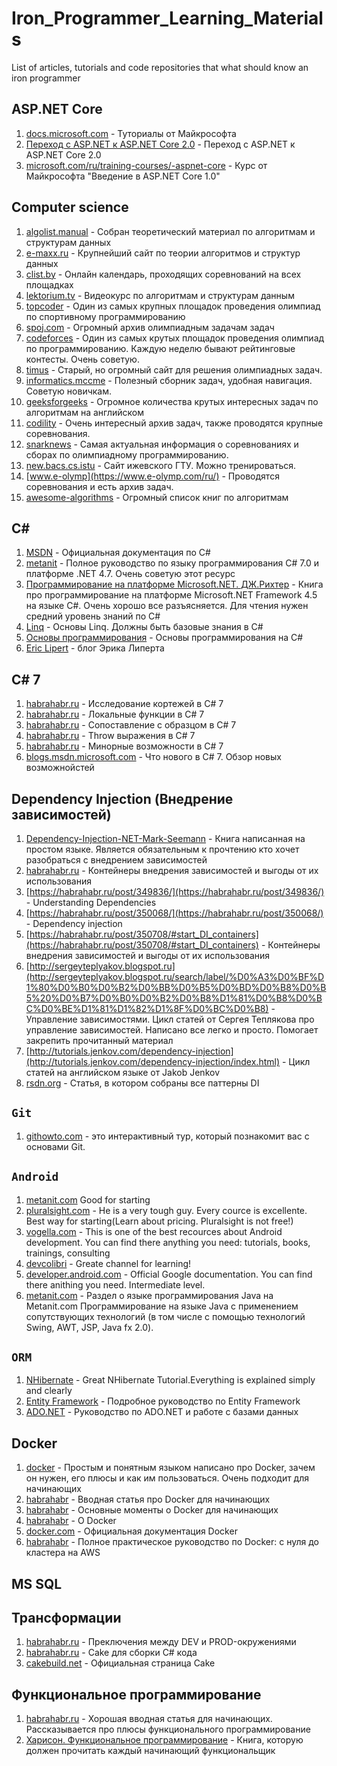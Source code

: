 # Iron_Programmer_Learning_Materials
List of articles, tutorials and code repositories that what should know an iron programmer

## ASP.NET Core
1. [docs.microsoft.com](https://docs.microsoft.com/en-us/aspnet/core/index) - Туториалы от Майкрософта
1. [Переход с ASP.NET к ASP.NET Core 2.0](https://habrahabr.ru/post/338298/) - Переход с ASP.NET к ASP.NET Core 2.0
1. [microsoft.com/ru/training-courses/-aspnet-core](https://mva.microsoft.com/ru/training-courses/-aspnet-core-10-17179?l=edpuhShXD_9811100275) - Курс от Майкрософта "Введение в ASP.NET Core 1.0"


## Computer science
1. [algolist.manual](http://algolist.manual.ru/) - Собран теоретический материал по алгоритмам и структурам данных
1. [e-maxx.ru](https://e-maxx.ru/algo/) - Крупнейший сайт по теории алгоритмов и структур данных
1. [clist.by](http://clist.by/) - Онлайн календарь, проходящих соревнований на всех площадках
1. [lektorium.tv](https://www.lektorium.tv/lecture/13343) - Видеокурс по алгоритмам и структурам данным 
1. [topcoder](https://www.topcoder.com/) - Один из самых крупных площадок проведения олимпиад по спортивному программированию
1. [spoj.com](http://www.spoj.com/) - Огромный архив олимпиадным задачам задач 
1. [codeforces](http://codeforces.com/) - Один из самых крутых площадок проведения олимпиад по программированию. Каждую неделю бывают рейтинговые контесты. Очень советую.
1. [timus](http://acm.timus.ru/) - Старый, но огромный сайт для решения олимпиадных задач.
1. [informatics.mccme](http://informatics.mccme.ru/) - Полезный сборник задач, удобная навигация. Советую новичкам.
1. [geeksforgeeks](http://www.geeksforgeeks.org/) - Огромное количества крутых интересных задач по алгоритмам на английском
1. [codility](https://codility.com/programmers/) - Очень интересный архив задач, также проводятся крупные соревнования.
1. [snarknews](http://snarknews.info/) - Самая актуальная информация о соревнованиях и сборах по олимпиадному программированию.
1. [new.bacs.cs.istu](http://new.bacs.cs.istu.ru/Announcement) - Сайт ижевского ГТУ. Можно тренироваться.
1. [www.e-olymp](https://www.e-olymp.com/ru/) - Проводятся соревнования и есть архив задач.
1. [awesome-algorithms](https://proglib.io/p/awesome-algorithms/) - Огромный список книг по алгоритмам

## C#
1. [MSDN](https://msdn.microsoft.com/ru-ru/library/zkxk2fwf(v=vs.90).aspx) - Официальная документация по C#
1. [metanit](https://metanit.com/sharp/tutorial/) - Полное руководство по языку программирования С# 7.0 и платформе .NET 4.7. Очень советую этот ресурс
2. [Программирование на платформе Microsoft.NET. ДЖ.Рихтер](https://www.ozon.ru/context/detail/id/21236101/) - Книга про программирование на платформе Microsoft.NET Framework 4.5 на языке C#. Очень хорошо все разъясняется. Для чтения нужен средний уровень знаний по C#
1. [Linq](https://ulearn.me/Course/Linq/Vviedieniie_3446fab2-15df-4045-ab40-abc1f3dc87c8) - Основы Linq. Должны быть базовые знания в C#
1. [Основы программирования](https://ulearn.me/Course/BasicProgramming/Kratkaia_spravka_pieried_nachalom_69a2e121-e58f-4cd0-8221-7affb7dc796e) - Основы программирования на C#
1. [Eric Lipert](https://blogs.msdn.microsoft.com/ruericlippert/) - блог Эрика Липерта

## C# 7
1. [habrahabr.ru](https://habrahabr.ru/post/345376/) - Исследование кортежей в C# 7
1. [habrahabr.ru](https://habrahabr.ru/post/346174/) - Локальные функции в C# 7
1. [habrahabr.ru](https://habrahabr.ru/post/347916/) - Cопоставление с образцом в C# 7
1. [habrahabr.ru](https://habrahabr.ru/post/348658/) - Throw выражения в C# 7
1. [habrahabr.ru](https://habrahabr.ru/post/350710/) - Минорные возможности в C# 7
1. [blogs.msdn.microsoft.com](https://blogs.msdn.microsoft.com/dotnet/2016/08/24/whats-new-in-csharp-7-0/) -  Что нового в C# 7. Обзор новых возможнойстей

## Dependency Injection (Внедрение зависимостей)
1. [Dependency-Injection-NET-Mark-Seemann](https://www.amazon.com/Dependency-Injection-NET-Mark-Seemann/dp/1935182501) - Книга написанная на простом языке. Является обязательным к прочтению кто хочет разобраться с внедрением зависимостей
1. [habrahabr.ru](https://habrahabr.ru/post/350708/#start) - Контейнеры внедрения зависимостей и выгоды от их использования
1. [https://habrahabr.ru/post/349836/](https://habrahabr.ru/post/349836/) - Understanding Dependencies
1. [https://habrahabr.ru/post/350068/](https://habrahabr.ru/post/350068/) - Dependency injection
1. [https://habrahabr.ru/post/350708/#start_DI_containers](https://habrahabr.ru/post/350708/#start_DI_containers) - Контейнеры внедрения зависимостей и выгоды от их использования
1. [http://sergeyteplyakov.blogspot.ru](http://sergeyteplyakov.blogspot.ru/search/label/%D0%A3%D0%BF%D1%80%D0%B0%D0%B2%D0%BB%D0%B5%D0%BD%D0%B8%D0%B5%20%D0%B7%D0%B0%D0%B2%D0%B8%D1%81%D0%B8%D0%BC%D0%BE%D1%81%D1%82%D1%8F%D0%BC%D0%B8) - Управление зависимостями. Цикл статей от Сергея Теплякова про управление зависимостей. Написано все легко и просто. Помогает закрепить прочитанный материал
1. [http://tutorials.jenkov.com/dependency-injection](http://tutorials.jenkov.com/dependency-injection/index.html) - Цикл статей на английском языке от Jakob Jenkov
1. [rsdn.org](https://rsdn.org/article/patterns/14-22-pattern/14-22-pattern.xml#E1CAC) - Статья, в котором собраны все паттерны DI 

## `Git`
1. [githowto.com](https://githowto.com/ru) - это интерактивный тур, который познакомит вас с основами Git.

## `Android`
1.  [metanit.com](https://metanit.com/java/) Good for starting
2.  [pluralsight.com](https://app.pluralsight.com/profile/author/sriyank-siddhartha) - He is a very tough guy. Every cource is excellente. Best way for starting(Learn about pricing. Pluralsight is not free!)
3. [vogella.com](http://www.vogella.com/) - This is one of the best recources about Android development. You can find there anything you need: tutorials, books, trainings, consulting
4. [devcolibri](https://www.youtube.com/user/devcolibri) - Greate channel for learning!
5. [developer.android.com](https://developer.android.com/develop/index.html) - Official Google documentation. You can find there anithing you need. Intermediate level. 
6. [metanit.com](https://metanit.com/java/) - Раздел о языке программирования Java на Metanit.com
Программирование на языке Java с применением сопутствующих технологий (в том числе с помощью технологий Swing, AWT, JSP, Java fx 2.0).


## `ORM` 
1. [NHibernate](https://www.tutorialspoint.com/nhibernate/index.htm) - Great NHibernate Tutorial.Everything is explained simply and clearly 
2. [Entity Framework](https://metanit.com/sharp/entityframework/) - Подробное руководство по Entity Framework
3. [ADO.NET](https://metanit.com/sharp/adonet/) - Руководство по ADO.NET и работе с базами данных


## Docker
1. [docker](https://zinchenko.us/article/category/devops/) - Простым и понятным языком написано про Docker, зачем он нужен, его плюсы и как им пользоваться. Очень подходит для начинающих
1. [habrahabr](https://habrahabr.ru/post/309556/) - Вводная статья про Docker для начинающих
1. [habrahabr](https://habrahabr.ru/post/277699/) - Основные моменты о Docker для начинающих
1. [habrahabr](https://habrahabr.ru/post/250469/) - О Docker
1. [docker.com](https://docs.docker.com/engine/docker-overview/) - Официальная документация Docker
1. [habrahabr](https://habrahabr.ru/post/310460/) - Полное практическое руководство по Docker: с нуля до кластера на AWS

## MS SQL


## Трансформации 
1. [habrahabr.ru](https://habrahabr.ru/post/255045/) - Преключения между DEV и PROD-окружениями
1. [habrahabr.ru](https://habrahabr.ru/post/329194/) - Cake для сборки C# кода
1. [cakebuild.net](https://cakebuild.net/) - Официальная страница Cake


## Функциональное программирование
1. [habrahabr.ru](https://habrahabr.ru/post/142351/) - Хорошая вводная статья для начинающих. Рассказывается про плюсы функционального программирование 
1. [Харисон. Функциональное программирование](http://www.nsu.ru/xmlui/bitstream/handle/nsu/8874/Harrison.pdf;jsessionid=1213BEA521F3C0A2D5EE788DA789D2BB?sequence=1) - Книга, которую должен прочитать каждый начинающий функциональщик

